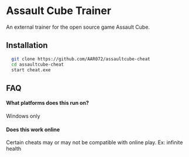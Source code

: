 
# Assault Cube Trainer

An external trainer for the open source game Assault Cube.


## Installation

```bash
  git clone https://github.com/AAR072/assaultcube-cheat
  cd assaultcube-cheat
  start cheat.exe
```

    
## FAQ

#### What platforms does this run on?

Windows only

#### Does this work online

Certain cheats may or may not be compatible with online play. Ex: infinite health

